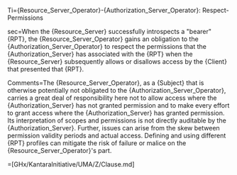 Ti={Resource_Server_Operator}-{Authorization_Server_Operator}: Respect-Permissions

sec=When the {Resource_Server} successfully introspects a "bearer" {RPT}, the {Resource_Server_Operator} gains an obligation to the {Authorization_Server_Operator} to respect the permissions that the {Authorization_Server} has associated with the {RPT} when the {Resource_Server} subsequently allows or disallows access by the {Client} that presented that {RPT}.

Comments=The {Resource_Server_Operator}, as a {Subject} that is otherwise potentially not obligated to the {Authorization_Server_Operator}, carries a great deal of responsibility here not to allow access where the {Authorization_Server} has not granted permission and to make every effort to grant access where the {Authorization_Server} has granted permission. Its interpretation of scopes and permissions is not directly auditable by the {Authorization_Server}. Further, issues can arise from the skew between permission validity periods and actual access. Defining and using different {RPT} profiles can mitigate the risk of failure or malice on the {Resource_Server_Operator}'s part.

=[GHx/KantaraInitiative/UMA/Z/Clause.md]
